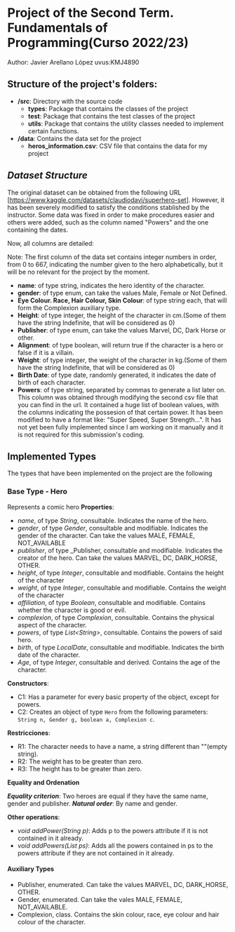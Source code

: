 # Project of the Second Term. Fundamentals of Programming(Curso 2022/23)
Author: Javier Arellano López   uvus:KMJ4890

## Structure of the project's folders:

* **/src**: Directory with the source code
  * **types**: Package that contains the classes of the project
  * **test**: Package that contains the test classes of the project
  * **utils**:  Package that contains the utility classes needed to implement certain functions.
* **/data**: Contains the data set for the project
    * **heros_information.csv**: CSV file that contains the data for my project
    
## *Dataset Structure*

The original dataset can be obtained from the following URL [https://www.kaggle.com/datasets/claudiodavi/superhero-set]. However, it has been severely modified to satisfy the conditions stablished by the instructor. Some data was fixed in order to make procedures easier and others were added, such as the column named "Powers" and the one containing the dates.

Now, all columns are detailed:

Note: The first column of the data set contains integer numbers in order, from 0 to 667, indicating the number given to the hero alphabetically, but it will be no relevant for the project by the moment.

* **name**: of type string, indicates the hero identity of the character.
* **gender**: of type enum, can take the values Male, Female or Not Defined.
* **Eye Colour. Race, Hair Colour, Skin Colour**: of type string each, that will form the Complexion auxiliary type.
* **Height**: of type integer, the height of the character in cm.(Some of them have the string Indefinite, that will be considered as 0)
* **Publisher**: of type enum, can take the values Marvel, DC, Dark Horse or other.
* **Alignment**: of type boolean, will return true if the character is a hero or false if it is a villain.
* **Weight**: of type integer, the weight of the character in kg.(Some of them have the string Indefinite, that will be considered as 0)
* **Birth Date**: of type date, randomly generated, it indicates the date of birth of each character.
* **Powers**: of type string, separated by commas to generate a list later on. This column was obtained through modifying the second csv file that you can find in the url. It contained a huge list of boolean values, with the columns indicating the possesion of that certain power. It has been modified to have a format like:
"Super Speed, Super Strength...". It has not yet been fully implemented since I am working on it manually and it is not required for this submission's coding.

## Implemented Types

The types that have been implemented on the project are the following

### Base Type - Hero
Represents a comic hero
**Properties**:

- _name_, of type _String_, consultable. Indicates the name of the hero.
- _gender_, of type _Gender_, consultable and modifiable. Indicates the gender of the character. Can take the values MALE, FEMALE, NOT_AVAILABLE
- _publisher_, of type _Publisher, consultable and modifiable. Indicates the creator of the hero. Can take the values MARVEL, DC, DARK_HORSE, OTHER.
- _height_, of type _Integer_, consultable and modifiable. Contains the height of the character
- _weight_, of type _Integer_, consultable and modifiable. Contains the weight of the character
- _affiliation_, of type _Boolean_, consultable and modifiable. Contains whether the character is good or evil.
- _complexion_, of type _Complexion_, consultable. Contains the physical aspect of the character.
- _powers_, of type _List\<String\>_, consultable. Contains the powers of said hero.
- _birth_, of type _LocalDate_, consultable and modifiable. Indicates the birth date of the character.
- _Age_, of type _Integer_, consultable and derived. Contains the age of the character.

**Constructors**: 

- C1: Has a parameter for every basic property of the object, except for powers.
- C2: Creates an object of type ```Hero``` from the following parameters: ```String n, Gender g, boolean a, Complexion c```.

**Restricciones**:
 
- R1: The character needs to have a name, a string different than ""(empty string).
- R2: The weight has to be greater than zero.
- R3: The height has to be greater than zero.

**Equality and Ordenation**

***Equality criterion***: Two heroes are equal if they have the same name, gender and publisher.
***Natural order***: By name and gender.

**Other operations**:

- _void addPower(String p)_: Adds p to the powers attribute if it is not contained in it already.
- _void addPowers(List<String> ps)_: Adds all the powers contained in ps to the powers attribute if they are not contained in it already.

#### Auxiliary Types

- Publisher, enumerated. Can take the values MARVEL, DC, DARK_HORSE, OTHER.
- Gender, enumerated. Can take the vales MALE, FEMALE, NOT_AVAILABLE.
- Complexion, class. Contains the skin colour, race, eye colour and hair colour of the character.
